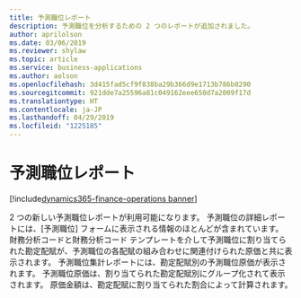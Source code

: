 ```yaml
---
title: 予測職位レポート
description: 予測職位を分析するための 2 つのレポートが追加されました。
author: aprilolson
ms.date: 03/06/2019
ms.reviewer: shylaw
ms.topic: article
ms.service: business-applications
ms.author: aolson
ms.openlocfilehash: 3d415fad5cf9f838ba29b366d9e1713b786b0290
ms.sourcegitcommit: 921dde7a25596a81c049162eee650d7a2009f17d
ms.translationtype: HT
ms.contentlocale: ja-JP
ms.lasthandoff: 04/29/2019
ms.locfileid: "1225185"
---
```

# <a name="forecast-position-reports"></a>予測職位レポート 
[!include[dynamics365-finance-operations banner](../includes/dynamics365-finance-operations.md)]

2 つの新しい予測職位レポートが利用可能になります。 予測職位の詳細レポートには、[予測職位] フォームに表示される情報のほとんどが含まれています。 財務分析コードと財務分析コード テンプレートを介して予測職位に割り当てられた勘定配賦が、予測職位の各配賦の組み合わせに関連付けられた原価と共に表示されます。 予測職位集計レポートには、勘定配賦別の予測職位原価が表示されます。 予測職位原価は、割り当てられた勘定配賦別にグループ化されて表示されます。 原価金額は、勘定配賦に割り当てられた割合によって計算されます。

